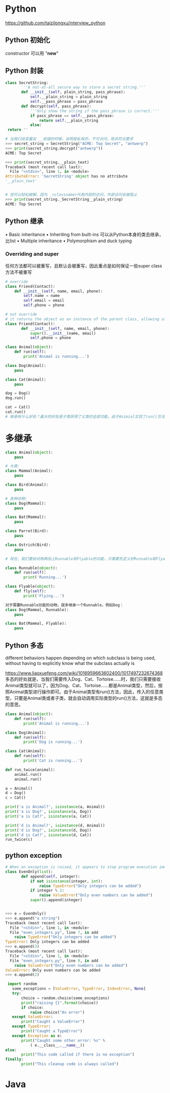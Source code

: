 # Python
https://github.com/taizilongxu/interview_python

## Python 初始化
constructor 可以用 "__new__"

## Python 封装
```python
class SecretString:
       '''A not-at-all secure way to store a secret string.'''
       def __init__(self, plain_string, pass_phrase):
           self.__plain_string = plain_string
           self.__pass_phrase = pass_phrase
       def decrypt(self, pass_phrase):
           '''Only show the string if the pass_phrase is correct.'''
           if pass_phrase == self.__pass_phrase:
               return self.__plain_string
           else:
 return ''

# 当我们给变量加 __前缀的时候，说明是私有的，不可访问，除非符合要求
>>> secret_string = SecretString("ACME: Top Secret", "antwerp")
>>> print(secret_string.decrypt("antwerp"))
ACME: Top Secret

>>> print(secret_string.__plain_text)
Traceback (most recent call last):
  File "<stdin>", line 1, in <module>
AttributeError: 'SecretString' object has no attribute
'__plain_text'


# 但可以轻松破解，因为 _<classname>代表内部的访问，外部访问会被阻止
>>> print(secret_string._SecretString__plain_string)
ACME: Top Secret

 ```


## Python 继承
• Basic inheritance
• Inheriting from built-ins 可以从Python本身的类去继承，比list
• Multiple inheritance
• Polymorphism and duck typing

### Overriding and super
任何方法都可以被重写，且默认会被重写，因此重点是如何保证一些super class方法不被重写
```python
# override
class Friend(Contact):
    def __init__(self, name, email, phone):
        self.name = name
        self.email = email
        self.phone = phone

# not override
# it returns the object as an instance of the parent class, allowing us to call the parent method directly:
class Friend(Contact):
       def __init__(self, name, email, phone):
           super().__init__(name, email)
           self.phone = phone
```

```python
class Animal(object):
    def run(self):
        print('Animal is running...')

class Dog(Animal):
    pass

class Cat(Animal):
    pass

dog = Dog()
dog.run()

cat = Cat()
cat.run()
# 继承有什么好处？最大的好处是子类获得了父类的全部功能。由于Animial实现了run()方法，因此，Dog和Cat作为它的子类，什么事也没干，就自动拥有了run()方法
```

# 多继承
```python
class Animal(object):
    pass

# 大类:
class Mammal(Animal):
    pass

class Bird(Animal):
    pass

# 各种动物:
class Dog(Mammal):
    pass

class Bat(Mammal):
    pass

class Parrot(Bird):
    pass

class Ostrich(Bird):
    pass

# 现在，我们要给动物再加上Runnable和Flyable的功能，只需要先定义好Runnable和Flyable的类：

class Runnable(object):
    def run(self):
        print('Running...')

class Flyable(object):
    def fly(self):
        print('Flying...')

对于需要Runnable功能的动物，就多继承一个Runnable，例如Dog：
class Dog(Mammal, Runnable):
    pass

class Bat(Mammal, Flyable):
    pass
```

## Python 多态
different behaviors happen depending on which subclass is being used, without having to explicitly know what the subclass actually is


https://www.liaoxuefeng.com/wiki/1016959663602400/1017497232674368
多态的好处就是，当我们需要传入Dog、Cat、Tortoise……时，我们只需要接收Animal类型就可以了，因为Dog、Cat、Tortoise……都是Animal类型，然后，按照Animal类型进行操作即可。由于Animal类型有run()方法，因此，传入的任意类型，只要是Animal类或者子类，就会自动调用实际类型的run()方法，这就是多态的意思。


```python
class Animal(object):
    def run(self):
        print('Animal is running...')

class Dog(Animal):
    def run(self):
        print('Dog is running...')

class Cat(Animal):
    def run(self):
        print('Cat is running...')

def run_twice(animal):
    animal.run()
    animal.run()

a = Animal()
d = Dog()
c = Cat()

print('a is Animal?', isinstance(a, Animal))
print('a is Dog?', isinstance(a, Dog))
print('a is Cat?', isinstance(a, Cat))

print('d is Animal?', isinstance(d, Animal))
print('d is Dog?', isinstance(d, Dog))
print('d is Cat?', isinstance(d, Cat))
run_twice(c)

```

## python exception
```python
# When an exception is raised, it appears to stop program execution immediately.
class EvenOnly(list):
       def append(self, integer):
           if not isinstance(integer, int):
               raise TypeError("Only integers can be added")
           if integer % 2:
               raise ValueError("Only even numbers can be added")
           super().append(integer)


>>> e = EvenOnly()
>>> e.append("a string")
Traceback (most recent call last):
  File "<stdin>", line 1, in <module>
  File "even_integers.py", line 7, in add
    raise TypeError("Only integers can be added")
TypeError: Only integers can be added
>>> e.append(3)
Traceback (most recent call last):
  File "<stdin>", line 1, in <module>
  File "even_integers.py", line 9, in add
    raise ValueError("Only even numbers can be added")
ValueError: Only even numbers can be added
>>> e.append(2)
```

```python
 import random
   some_exceptions = [ValueError, TypeError, IndexError, None]
   try:
       choice = random.choice(some_exceptions)
       print("raising {}".format(choice))
       if choice:
           raise choice("An error")
   except ValueError:
       print("Caught a ValueError")
   except TypeError:
       print("Caught a TypeError")
   except Exception as e:
       print("Caught some other error: %s" %
           ( e.__class__.__name__))
else:
       print("This code called if there is no exception")
finally:
       print("This cleanup code is always called")

```

# Java